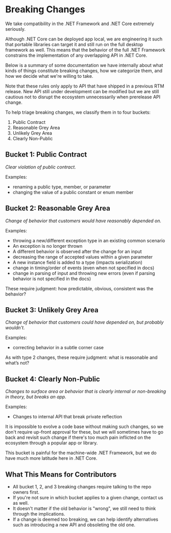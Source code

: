 # Breaking Changes

We take compatibility in the .NET Framework and .NET Core extremely seriously.

Although .NET Core can be deployed app local, we are engineering it such that
portable libraries can target it and still run on the full desktop framework as
well. This means that the behavior of the full .NET Framework constrains the
implementation of any overlapping API in .NET Core.

Below is a summary of some documentation we have internally about what kinds of
things constitute breaking changes, how we categorize them, and how we decide
what we're willing to take.

Note that these rules only apply to API that have shipped in a previous RTM
release. New API still under development can be modified but we are still
cautious not to disrupt the ecosystem unnecessarily when prerelease API change.

To help triage breaking changes, we classify them in to four buckets:

1. Public Contract
2. Reasonable Grey Area
3. Unlikely Grey Area
4. Clearly Non-Public

## Bucket 1: Public Contract
*Clear violation of public contract.*

Examples:
* renaming a public type, member, or parameter
* changing the value of a public constant or enum member

## Bucket 2: Reasonable Grey Area
*Change of behavior that customers would have reasonably depended on.*

Examples:

* throwing a new/different exception type in an existing common scenario
* An exception is no longer thrown
* A different behavior is observed after the change for an input
* decreasing the range of accepted values within a given parameter
* A new instance field is added to a type (impacts serialization)
* change in timing/order of events (even when not specified in docs)
* change in parsing of input and throwing new errors (even if parsing behavior
  is not specified in the docs)

These require judgment: how predictable, obvious, consistent was the behavior?

## Bucket 3: Unlikely Grey Area
*Change of behavior that customers could have depended on, but probably*
*wouldn't.*

Examples:

* correcting behavior in a subtle corner case

As with type 2 changes, these require judgment: what is reasonable and what’s
not?

## Bucket 4: Clearly Non-Public
*Changes to surface area or behavior that is clearly internal or non-breaking*
*in theory, but breaks an app.*

Examples:

* Changes to internal API that break private reflection

It is impossible to evolve a code base without making such changes, so we don't
require up-front approval for these, but we will sometimes have to go back and
revisit such change if there's too much pain inflicted on the ecosystem through
a popular app or library.

This bucket is painful for the machine-wide .NET Framework, but we do have much
more latitude here in .NET Core.

## What This Means for Contributors

* All bucket 1, 2, and 3 breaking changes require talking to the repo owners
  first.
* If you're not sure in which bucket applies to a given change, contact us as
  well.
* It doesn't matter if the old behavior is "wrong", we still need to think
  through the implications.
* If a change is deemed too breaking, we can help identify alternatives such as
  introducing a new API and obsoleting the old one.
